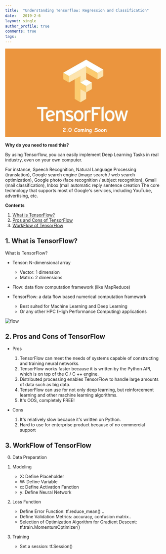 ```yaml
---
title:  "Understanding Tensorflow: Regression and Classification"
date:   2019-2-6
layout: single
author_profile: true
comments: true
tags:
---
```


![keras](/pics/Tensorflow/tensorflow.png)

**Why do you need to read this?**

By using Tensorflow, you can easily implement Deep Learning Tasks in real industry, even on your own computer.

For instance, Speech Recognition, Natural Language Processing (translation), Google search engine (image search / web search optimization), Google photo (face recognition / subject recognition), Gmail (mail classification), Inbox (mail automatic reply sentence creation The core technology that supports most of Google's services, including YouTube, advertising, etc.

**Contents**

1. [What is TensorFlow?](#SC)
2. [Pros and Cons of TensorFlow](#DS)
3. [WorkFlow of TensorFlow](#VO)

## <a name="SC" ></a>1. What is TensorFlow?

What is TensorFlow?

- Tensor: N-dimensional array
  - Vector: 1 dimension
  - Matrix: 2 dimensions

- Flow: data flow computation framework (like MapReduce)

- TensorFlow: a data flow based numerical computation framework
  - Best suited for Machine Learning and Deep Learning
  - Or any other HPC (High Performance Computing) applications

![flow](/pics/Tensorflow/flow.png)

## <a name="DS"></a>2. Pros and Cons of TensorFlow

- Pros
  1. TensorFlow can meet the needs of systems capable of constructing and training neural networks.
  2. TensorFlow works faster because it is written by the Python API, which is on top of the C / C ++ engine.
  3. Distributed processing enables TensorFlow to handle large amounts of data such as big data.
  4. TensorFlow can use for not only deep learning, but reinforcement learning and other machine learning algorithms.
  5. It's OOS, completely FREE!

- Cons
  1. It's relatively slow because it's written on Python.
  2. Hard to use for enterprise product because of no commercial support

## <a name="VO" ></a>3. WorkFlow of TensorFlow

0. Data Preparation

1. Modeling
    - X: Define Placeholder
    - W: Define Variable
    - α: Define Activation Fanction
    - y: Define Neural Network

2. Loss Function
    - Define Error Function: tf.reduce_mean() ..
    - Define Validation Metrics: accuracy, confusion matrix..
    - Selection of Optimization Algorithm for Gradient Descent: tf.train.MomentumOptimizer()

3. Training
    - Set a session: tf.Session()
